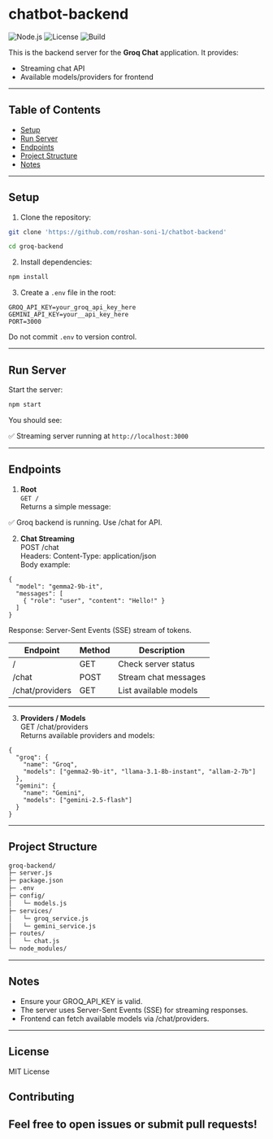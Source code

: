 # chatbot-backend

![Node.js](https://img.shields.io/badge/Node.js-v18-green)
![License](https://img.shields.io/badge/License-MIT-blue)
![Build](https://img.shields.io/badge/Build-Passing-brightgreen)


This is the backend server for the **Groq Chat** application. It provides:

- Streaming chat API  
- Available models/providers for frontend

---

## Table of Contents

- [Setup](#setup)
- [Run Server](#run-server)
- [Endpoints](#endpoints)
- [Project Structure](#project-structure)
- [Notes](#notes)
---

## Setup

1. Clone the repository:

```bash
git clone 'https://github.com/roshan-soni-1/chatbot-backend'
```
```bash
cd groq-backend
```

2. Install dependencies:
```bash
npm install
```

3. Create a `.env` file in the root:

```Txt
GROQ_API_KEY=your_groq_api_key_here
GEMINI_API_KEY=your__api_key_here
PORT=3000
```

Do not commit `.env` to version control.

---

## Run Server

Start the server:
```bash
npm start
```
You should see:

✅ Streaming server running at `http://localhost:3000`

---

## Endpoints

1. **Root**  
`GET /`  
Returns a simple message:

✅ Groq backend is running. Use /chat for API.

2. **Chat Streaming**  
POST /chat  
Headers: Content-Type: application/json  
Body example:
```UTF
{
  "model": "gemma2-9b-it",
  "messages": [
    { "role": "user", "content": "Hello!" }
  ]
}
```

Response: Server-Sent Events (SSE) stream of tokens.

Endpoint    | Method | Description
------------------ | ------ | -----------------------
/               | GET | Check server status
/chat           | POST  | Stream chat messages
/chat/providers | GET | List available models

---

3. **Providers / Models**  
GET /chat/providers  
Returns available providers and models:
```UTF
{
  "groq": {
    "name": "Groq",
    "models": ["gemma2-9b-it", "llama-3.1-8b-instant", "allam-2-7b"]
  },
  "gemini": {
    "name": "Gemini",
    "models": ["gemini-2.5-flash"]
  }
}
```

---

## Project Structure
```txt
groq-backend/
├─ server.js
├─ package.json
├─ .env
├─ config/
│   └─ models.js
├─ services/
│   └─ groq_service.js
│   └─ gemini_service.js
├─ routes/
│   └─ chat.js
└─ node_modules/
```
---

## Notes

- Ensure your GROQ_API_KEY is valid.  
- The server uses Server-Sent Events (SSE) for streaming responses.  
- Frontend can fetch available models via /chat/providers.
---
## License
MIT License

## Contributing
Feel free to open issues or submit pull requests!
---